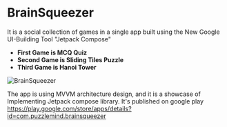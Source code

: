 # BrainSqueezer
It is a social collection of games in a single app built using the New Google UI-Building Tool "Jetpack Compose"
* **First Game is MCQ Quiz**
* **Second Game is Sliding Tiles Puzzle**
* **Third Game is Hanoi Tower**

![BrainSqueezer](https://i.stack.imgur.com/vuaOP.jpg)

The app is using MVVM architecture design, and it is a showcase of Implementing Jetpack compose library. It's published on google play https://play.google.com/store/apps/details?id=com.puzzlemind.brainsqueezer 
